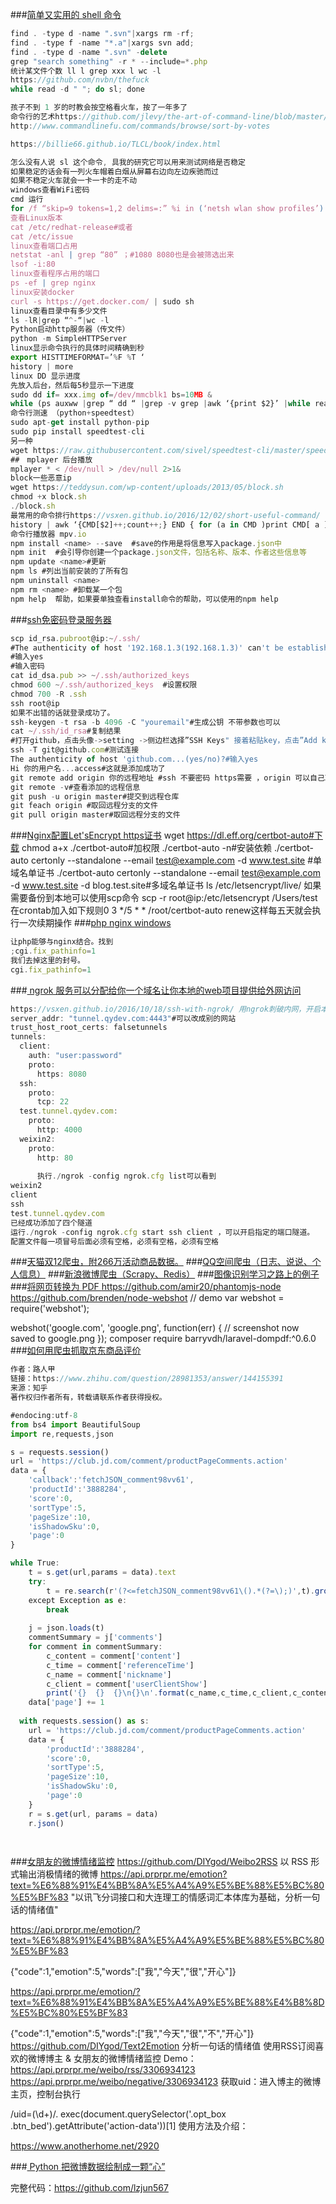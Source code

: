 ###[简单又实用的 shell 命令](https://www.v2ex.com/t/338470)
```js
find . -type d -name ".svn"|xargs rm -rf;
find . -type f -name "*.a"|xargs svn add;
find . -type d -name ".svn" -delete
grep "search something" -r * --include=*.php
统计某文件个数 ll l grep xxx l wc -l
https://github.com/nvbn/thefuck
while read -d " "; do sl; done 

孩子不到 1 岁的时教会按空格看火车，按了一年多了
命令行的艺术https://github.com/jlevy/the-art-of-command-line/blob/master/README-zh.md
http://www.commandlinefu.com/commands/browse/sort-by-votes

https://billie66.github.io/TLCL/book/index.html

怎么没有人说 sl 这个命令, 具我的研究它可以用来测试网络是否稳定 
如果稳定的话会有一列火车帽着白烟从屏幕右边向左边疾驰而过 
如果不稳定火车就会一卡一卡的走不动
windows查看WiFi密码
cmd 运行
for /f “skip=9 tokens=1,2 delims=:” %i in (‘netsh wlan show profiles’) do @echo %j | findstr -i -v echo | netsh wlan show profiles %j key=clear
查看Linux版本
cat /etc/redhat-release#或者
cat /etc/issue
linux查看端口占用
netstat -anl | grep “80” ；#1080 8080也是会被筛选出来
lsof -i:80
linux查看程序占用的端口
ps -ef | grep nginx
linux安装docker
curl -s https://get.docker.com/ | sudo sh
linux查看目录中有多少文件
ls -lR|grep “^-“|wc -l
Python启动http服务器（传文件）
python -m SimpleHTTPServer
linux显示命令执行的具体时间精确到秒
export HISTTIMEFORMAT=’%F %T ‘
history | more
linux DD 显示进度
先放入后台，然后每5秒显示一下进度
sudo dd if= xxx.img of=/dev/mmcblk1 bs=10MB &
while (ps auxww |grep “ dd “ |grep -v grep |awk ‘{print $2}’ |while read pid; do kill -USR1 $pid; done) ; do sleep 5; done
命令行测速 （python+speedtest）
sudo apt-get install python-pip
sudo pip install speedtest-cli
另一种
wget https://raw.githubusercontent.com/sivel/speedtest-cli/master/speedtest.py
##　mplayer 后台播放
mplayer * < /dev/null > /dev/null 2>1&
block一些恶意ip
wget https://teddysun.com/wp-content/uploads/2013/05/block.sh
chmod +x block.sh
./block.sh
最常用的命令排行https://vsxen.github.io/2016/12/02/short-useful-command/
history | awk ‘{CMD[$2]++;count++;} END { for (a in CMD )print CMD[ a ]” “ CMD[ a ]/count*100 “% “ a }’ | grep -v “./“ | column -c3 -s “ “ -t |sort -nr | nl | head -n10
命令行播放器 mpv.io
npm install <name> --save  #save的作用是将信息写入package.json中
npm init  #会引导你创建一个package.json文件，包括名称、版本、作者这些信息等
npm update <name>#更新
npm ls #列出当前安装的了所有包
npm uninstall <name>
npm rm <name> #卸载某一个包
npm help  帮助，如果要单独查看install命令的帮助，可以使用的npm help
```
###[ssh免密码登录服务器](https://vsxen.github.io/2016/09/20/ssh-login-linux/)
```js
scp id_rsa.pubroot@ip:~/.ssh/ 
#The authenticity of host '192.168.1.3(192.168.1.3)' can't be established.  ...
#输入yes
#输入密码
cat id_dsa.pub >> ~/.ssh/authorized_keys  
chmod 600 ~/.ssh/authorized_keys  #设置权限
chmod 700 -R .ssh
ssh root@ip
如果不出错的话就登录成功了。
ssh-keygen -t rsa -b 4096 -C "youremail"#生成公钥 不带参数也可以
cat ~/.ssh/id_rsa#复制结果
#打开github，点击头像->setting ->侧边栏选择”SSH Keys" 接着粘贴key，点击”Add key”按钮，如果没有出错就添加成功了。
ssh -T git@github.com#测试连接
The authenticity of host 'github.com...(yes/no)?#输入yes
Hi 你的用户名...access#这就是添加成功了
git remote add origin 你的远程地址 #ssh 不要密码 https需要 ，origin 可以自己取名
git remote -v#查看添加的远程信息
git push -u origin master#提交到远程仓库
git feach origin #取回远程分支的文件
git pull origin master#取回远程分支的文件
```
###[Nginx配置Let'sEncrypt https证书](https://vsxen.github.io/2016/08/20/nginx-https/)
wget https://dl.eff.org/certbot-auto#下载
chmod a+x ./certbot-auto#加权限
./certbot-auto -n#安装依赖
./certbot-auto certonly --standalone --email test@example.com -d www.test.site #单域名单证书
./certbot-auto certonly --standalone --email test@example.com -d www.test.site -d blog.test.site#多域名单证书
ls /etc/letsencrypt/live/
如果需要备份到本地可以使用scp命令
scp -r root@ip:/etc/letsencrypt /Users/test
在crontab加入如下规则0 3 */5 * * /root/certbot-auto renew这样每五天就会执行一次续期操作
###[php nginx windows](https://vsxen.github.io/2016/03/27/windows-wnmp/)
```js
让php能够与nginx结合。找到
;cgi.fix_pathinfo=1
我们去掉这里的封号。
cgi.fix_pathinfo=1
```
###[ ngrok 服务可以分配给你一个域名让你本地的web项目提供给外网访问](http://qydev.com/)
```js
https://vsxen.github.io/2016/10/18/ssh-with-ngrok/ 用ngrok刺破内网，开启本地调试
server_addr: "tunnel.qydev.com:4443"#可以改成别的网站
trust_host_root_certs: falsetunnels
tunnels:
  client:
    auth: "user:password"
    proto:
      https: 8080
  ssh:
    proto: 
      tcp: 22
  test.tunnel.qydev.com:
    proto:
      http: 4000
  weixin2: 
    proto: 
      http: 80
      
      执行./ngrok -config ngrok.cfg list可以看到
weixin2
client
ssh
test.tunnel.qydev.com
已经成功添加了四个隧道
运行./ngrok -config ngrok.cfg start ssh client ，可以开启指定的端口隧道。
配置文件每一项冒号后面必须有空格，必须有空格，必须有空格
```
###[天猫双12爬虫，附266万活动商品数据。](https://github.com/LiuXingMing/Tmall1212)
###[QQ空间爬虫（日志、说说、个人信息）](https://github.com/LiuXingMing/QQSpider)
###[新浪微博爬虫（Scrapy、Redis）](https://github.com/LiuXingMing/SinaSpider)
###[图像识别学习之路上的例子](https://github.com/cnbailian/image-recognition)
###[将网页转换为 PDF ](https://www.v2ex.com/t/340053)
https://github.com/amir20/phantomjs-node 
https://github.com/brenden/node-webshot 
// demo
var webshot = require('webshot');

webshot('google.com', 'google.png', function(err) {
  // screenshot now saved to google.png
});
composer require barryvdh/laravel-dompdf:^0.6.0
###[如何用爬虫抓取京东商品评价](https://www.zhihu.com/question/28981353)
```js
作者：路人甲
链接：https://www.zhihu.com/question/28981353/answer/144155391
来源：知乎
著作权归作者所有，转载请联系作者获得授权。

#endocing:utf-8
from bs4 import BeautifulSoup
import re,requests,json

s = requests.session()
url = 'https://club.jd.com/comment/productPageComments.action'
data = {	
	'callback':'fetchJSON_comment98vv61',
	'productId':'3888284',
	'score':0,
	'sortType':5,
	'pageSize':10,
	'isShadowSku':0,
	'page':0
}

while True:
	t = s.get(url,params = data).text
	try:
		t = re.search(r'(?<=fetchJSON_comment98vv61\().*(?=\);)',t).group(0)
	except Exception as e:
		break
	
	j = json.loads(t)
	commentSummary = j['comments']
	for comment in commentSummary:
		c_content = comment['content']
		c_time = comment['referenceTime']
		c_name = comment['nickname']
		c_client = comment['userClientShow']
		print('{}  {}  {}\n{}\n'.format(c_name,c_time,c_client,c_content))
	data['page'] += 1
  
  with requests.session() as s:
    url = 'https://club.jd.com/comment/productPageComments.action'
    data = {	
        'productId':'3888284',
        'score':0,
        'sortType':5,
        'pageSize':10,
        'isShadowSku':0,
        'page':0
    }
    r = s.get(url, params = data)
    r.json()

 
```
###[女朋友的微博情绪监控](https://www.v2ex.com/t/339369#reply24)
https://github.com/DIYgod/Weibo2RSS 以 RSS 形式输出消极情绪的微博
https://api.prprpr.me/emotion?text=%E6%88%91%E4%BB%8A%E5%A4%A9%E5%BE%88%E5%BC%80%E5%BF%83 
"以讯飞分词接口和大连理工的情感词汇本体库为基础，分析一句话的情绪值" 

https://api.prprpr.me/emotion/?text=%E6%88%91%E4%BB%8A%E5%A4%A9%E5%BE%88%E5%BC%80%E5%BF%83 

{"code":1,"emotion":5,"words":["我","今天","很","开心"]} 

https://api.prprpr.me/emotion/?text=%E6%88%91%E4%BB%8A%E5%A4%A9%E5%BE%88%E4%B8%8D%E5%BC%80%E5%BF%83 

{"code":1,"emotion":5,"words":["我","今天","很","不","开心"]}
https://github.com/DIYgod/Text2Emotion 分析一句话的情绪值
使用RSS订阅喜欢的微博博主 & 女朋友的微博情绪监控 Demo：https://api.prprpr.me/weibo/rss/3306934123
https://api.prprpr.me/weibo/negative/3306934123 
获取uid：进入博主的微博主页，控制台执行

/uid=(\d+)/. exec(document.querySelector('.opt_box .btn_bed').getAttribute('action-data'))[1]
使用方法及介绍：

https://www.anotherhome.net/2920

###[ Python 把微博数据绘制成一颗“心”](https://www.v2ex.com/t/341280)

完整代码：https://github.com/lzjun567
